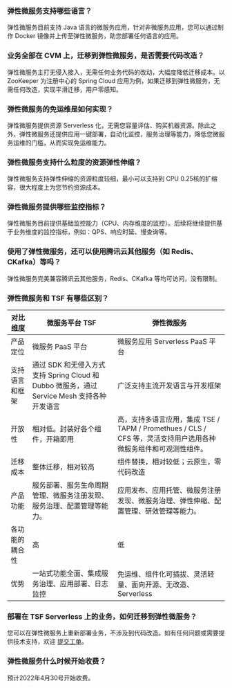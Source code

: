 ### 弹性微服务支持哪些语言？
弹性微服务目前支持 Java 语言的微服务应用，针对非微服务应用，您可以通过制作 Docker 镜像并上传至弹性微服务，助您部署任何语言的应用。


### 业务全部在 CVM 上，迁移到弹性微服务，是否需要代码改造？
弹性微服务主打无侵入接入，无需任何业务代码的改动，大幅度降低迁移成本。以 ZooKeeper 为注册中心的 Spring Cloud 应用为例，如果迁移到弹性微服务，无需任何改造，实现平滑迁移，用户零感知。


### 弹性微服务的免运维是如何实现？
弹性微服务提供资源 Serverless 化，无需您容量评估、购买机器资源。除此之外，弹性微服务还提供应用一键部署，自动化监控，服务治理等能力，降低您微服务运维的门槛，从而实现免运维能力。


### 弹性微服务支持什么粒度的资源弹性伸缩？
弹性微服务支持弹性伸缩的资源粒度较细，最小可以支持到 CPU 0.25核的扩缩容，很大程度上为您节约资源成本。


### 弹性微服务提供哪些监控指标？
弹性微服务目前提供基础监控能力（CPU、内存维度的监控）。后续将继续提供基于业务维度的监控指标，例如：QPS、响应时延、慢查询等。

### 使用了弹性微服务，还可以使用腾讯云其他服务（如 Redis、CKafka）等吗？
弹性微服务完美兼容腾讯云其他服务，Redis、CKafka 等均可访问，没有限制。


### 弹性微服务和 TSF 有哪些区别？
<table>
    <thead>
    <tr>
        <th>对比维度</th>
        <th>微服务平台 TSF</th>
        <th>弹性微服务</th>
    </tr>
    </thead>
    <tbody>
    <tr>
        <td>产品定位</td>
        <td>微服务 PaaS 平台</td>
        <td>微服务应用 Serverless PaaS 平台</td>
    </tr>
    <tr>
        <td>支持语言和框架</td>
        <td>通过 SDK 和无侵入方式支持 Spring Cloud 和 Dubbo 微服务，通过 Service Mesh 支持各种开发语言</td>
        <td>广泛支持主流开发语言与开发框架</td>
    </tr>
    <tr>
        <td>开放性</td>
        <td>相对低。封装好各个组件，开箱即用</td>
        <td>高，支持多语言应用，集成 TSE / TAPM / Promethues / CLS / CFS 等，灵活支持用户选用各种微服务组件和可观测性组件。</td>
    </tr>
    <tr>
        <td>迁移成本</td>
        <td>整体迁移，相对较高</td>
        <td>组件替换，相对较低；云原生，零代码改造</td>
    </tr>
    <tr>
        <td>产品功能</td>
        <td>服务部署、服务生命周期管理、微服务注册发现、服务治理、配置管理等能力。</td>
        <td>应用发布、应用托管、微服务注册发现、微服务治理、弹性伸缩、配置管理、研效管理等能力。</td>
    </tr>
    <tr>
        <td>各功能的耦合性</td>
        <td>高</td>
        <td>低</td>
    </tr>
    <tr>
        <td>优势</td>
        <td>一站式功能全面、集成服务治理、应用部署、日志监控</td>
        <td>免运维、组件化可插拔、灵活轻量、面向开源、无改造、Serverless</td>
    </tr>
    </tbody>
</table>

### 部署在 TSF Serverless 上的业务，如何迁移到弹性微服务？
您可以在弹性微服务上重新部署业务，不涉及到代码改造。如有任何问题或需要提供技术支持，欢迎 [提交工单](https://console.intl.cloud.tencent.com/workorder/category)。

### 弹性微服务什么时候开始收费？
预计2022年4月30号开始收费。
